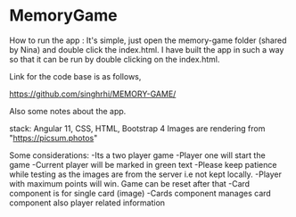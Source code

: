 # MemoryGame

How to run the app : It's simple, just open the memory-game folder (shared by Nina) and double click the index.html. I have built the app in such a way so that it can be run by double clicking on the index.html.

Link for the code base is as follows,

https://github.com/singhrhi/MEMORY-GAME/

Also some notes about the app.

stack: Angular 11, CSS, HTML, Bootstrap 4
Images are rendering from "https://picsum.photos"

Some considerations: -Its a two player game -Player one will start the game -Current player will be marked in green text -Please keep patience while testing as the images are from the server i.e not kept locally. -Player with maximum points will win. Game can be reset after that -Card component is for single card (image) -Cards component manages card component also player related information
